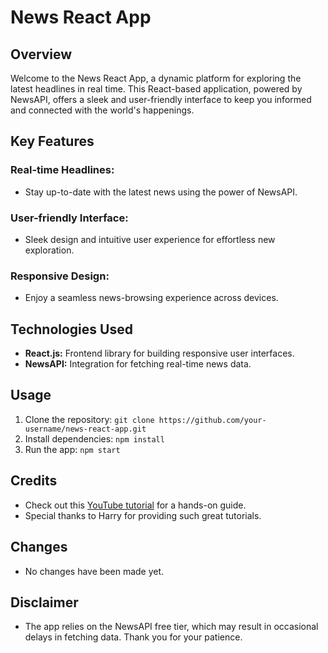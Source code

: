 # News React App

## Overview

Welcome to the News React App, a dynamic platform for exploring the latest headlines in real time. This React-based application, powered by NewsAPI, offers a sleek and user-friendly interface to keep you informed and connected with the world's happenings.

## Key Features

### Real-time Headlines:
- Stay up-to-date with the latest news using the power of NewsAPI.

### User-friendly Interface:
- Sleek design and intuitive user experience for effortless new exploration.

### Responsive Design:
- Enjoy a seamless news-browsing experience across devices.

## Technologies Used

- **React.js:** Frontend library for building responsive user interfaces.
- **NewsAPI:** Integration for fetching real-time news data.

## Usage

1. Clone the repository: `git clone https://github.com/your-username/news-react-app.git`
2. Install dependencies: `npm install`
3. Run the app: `npm start`

## Credits

- Check out this [YouTube tutorial](https://youtube.com/playlist?list=PLu0W_9lII9agx66oZnT6IyhcMIbUMNMdt&si=gjKXP7rPcLOa2eE7) for a hands-on guide.
- Special thanks to Harry for providing such great tutorials.

## Changes

- No changes have been made yet.
  
## Disclaimer

- The app relies on the NewsAPI free tier, which may result in occasional delays in fetching data. Thank you for your patience.
